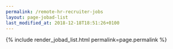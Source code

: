 ```yaml
---
permalink: /remote-hr-recruiter-jobs
layout: page-jobad-list
last_modified_at: 2018-12-18T18:51:26+0100
---
```

{% include render_jobad_list.html permalink=page.permalink %}
